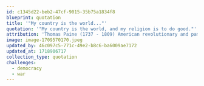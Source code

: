 ```yaml
---
id: c1345d22-beb2-47cf-9015-35b75a1834f8
blueprint: quotation
title: '"My country is the world..."'
quotation: '"My country is the world, and my religion is to do good."'
attribution: 'Thomas Paine (1737 - 1809) American revolutionary and pamphleteer.'
image: image-1709570170.jpeg
updated_by: 46c097c5-771c-49e2-b8c6-ba6009ae7172
updated_at: 1718906717
collection_type: quotation
challenges:
  - democracy
  - war
---
```

